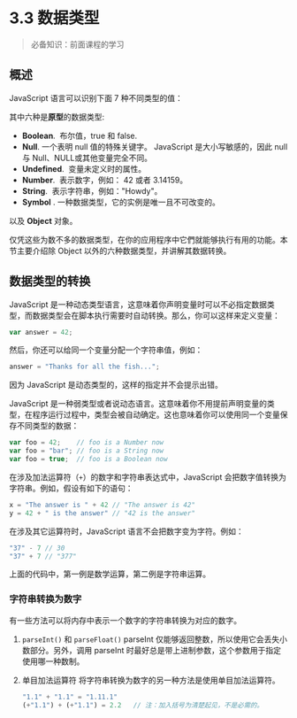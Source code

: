 # 3.3 数据类型

> 必备知识：前面课程的学习

## 概述

JavaScript 语言可以识别下面 7 种不同类型的值：

其中六种是**原型**的数据类型:

* **Boolean**.  布尔值，true 和 false.
* **Null**. 一个表明 null 值的特殊关键字。 JavaScript 是大小写敏感的，因此 null 与 Null、NULL或其他变量完全不同。
* **Undefined**.  变量未定义时的属性。
* **Number**.  表示数字，例如： 42 或者 3.14159。
* **String**.  表示字符串，例如："Howdy"。
* **Symbol** . 一种数据类型，它的实例是唯一且不可改变的。

以及 **Object** 对象。

仅凭这些为数不多的数据类型，在你的应用程序中它們就能够执行有用的功能。本节主要介绍除 Object 以外的六种数据类型，并讲解其数据转换。

## 数据类型的转换

JavaScript 是一种动态类型语言，这意味着你声明变量时可以不必指定数据类型，而数据类型会在脚本执行需要时自动转换。那么，你可以这样来定义变量： 

```JavaScript
var answer = 42;
```

然后，你还可以给同一个变量分配一个字符串值，例如：

```JavaScript
answer = "Thanks for all the fish...";
```

因为 JavaScript 是动态类型的，这样的指定并不会提示出错。

JavaScript 是一种弱类型或者说动态语言。这意味着你不用提前声明变量的类型，在程序运行过程中，类型会被自动确定。这也意味着你可以使用同一个变量保存不同类型的数据：

```JavaScript
var foo = 42;    // foo is a Number now
var foo = "bar"; // foo is a String now
var foo = true;  // foo is a Boolean now
```

在涉及加法运算符（`+`）的数字和字符串表达式中，JavaScript 会把数字值转换为字符串。例如，假设有如下的语句：

```JavaScript
x = "The answer is " + 42 // "The answer is 42"
y = 42 + " is the answer" // "42 is the answer"
```

在涉及其它运算符时，JavaScript 语言不会把数字变为字符。例如：

```JavaScript
"37" - 7 // 30
"37" + 7 // "377"
```

上面的代码中，第一例是数学运算，第二例是字符串运算。

### 字符串转换为数字

有一些方法可以将内存中表示一个数字的字符串转换为对应的数字。

1. `parseInt()` 和 `parseFloat()`
parseInt 仅能够返回整数，所以使用它会丢失小数部分。另外，调用 parseInt 时最好总是带上进制参数，这个参数用于指定使用哪一种数制。

2. 单目加法运算符
将字符串转换为数字的另一种方法是使用单目加法运算符。

	```JavaScript
	"1.1" + "1.1" = "1.11.1"
	(+"1.1") + (+"1.1") = 2.2   // 注：加入括号为清楚起见，不是必需的。
	```
